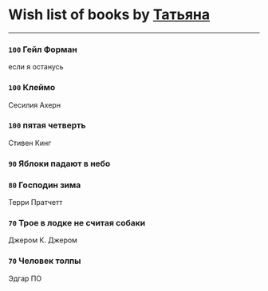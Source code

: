 # Wish list of books by [Татьяна](http://vk.com/id73529875)
---

### `100` Гейл Форман
если я останусь

### `100` Клеймо
Сесилия Ахерн

### `100` пятая четверть
Стивен Кинг

### `90` Яблоки падают в небо

### `80` Господин зима
Терри Пратчетт

### `70` Трое в лодке не считая собаки
Джером К. Джером

### `70` Человек толпы
Эдгар ПО

